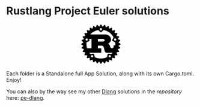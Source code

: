 # Rustlang Project Euler solutions

<p align="center"><img src="logo.png"></p>

Each folder is a Standalone full App Solution, along with its own Cargo.toml. Enjoy!

You can also by the way see my other [Dlang](https://dlang.org) solutions in the _repository_ here: [pe-dlang](https://github.com/pe-solutions/pe-dlang).
